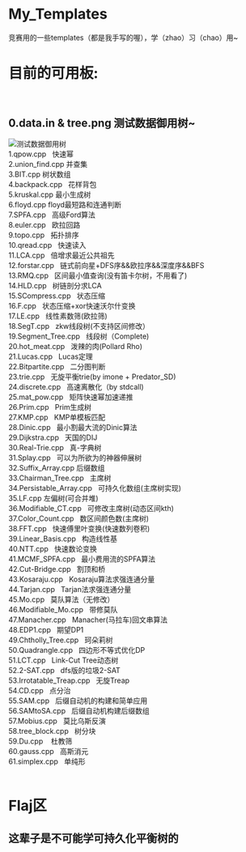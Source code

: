 # My_Templates
竞赛用的一些templates（都是我手写的喔），学（zhao）习（chao）用~</br>
# 目前的可用板:</br></br>
## 0.data.in & tree.png   测试数据御用树~</br>
![测试数据御用树](https://github.com/Predator-SD/My_Templates/raw/master/tree.png)</br>
1.qpow.cpp   快速幂</br>
2.union_find.cpp   并查集</br>
3.BIT.cpp   树状数组</br>
4.backpack.cpp   花样背包</br>
5.kruskal.cpp   最小生成树</br>
6.floyd.cpp   floyd最短路和连通判断</br>
7.SPFA.cpp   高级Ford算法</br>
8.euler.cpp   欧拉回路</br>
9.topo.cpp   拓扑排序</br>
10.qread.cpp   快速读入</br>
11.LCA.cpp   倍增求最近公共祖先</br>
12.forstar.cpp   链式前向星+DFS序&&欧拉序&&深度序&&BFS</br>
13.RMQ.cpp   区间最小值查询(没有笛卡尔树，不用看了)</br>
14.HLD.cpp   树链剖分求LCA</br>
15.SCompress.cpp   状态压缩</br>
16.F.cpp   状态压缩+xor快速沃尔什变换</br>
17.LE.cpp   线性素数筛(欧拉筛)</br>
18.SegT.cpp   zkw线段树(不支持区间修改）</br>
19.Segment_Tree.cpp   线段树（Complete)</br>
20.hot_meat.cpp   泼辣的肉(Pollard Rho)</br>
21.Lucas.cpp   Lucas定理</br>
22.Bitpartite.cpp   二分图判断</br>
23.trie.cpp   无旋平衡trie(by imone + Predator_SD)</br>
24.discrete.cpp   高速离散化（by stdcall)</br>
25.mat_pow.cpp   矩阵快速幂加速递推</br>
26.Prim.cpp   Prim生成树</br>
27.KMP.cpp   KMP单模板匹配</br>
28.Dinic.cpp   最小割最大流的Dinic算法</br>
29.Dijkstra.cpp   天国的DIJ</br>
30.Real-Trie.cpp   真-字典树</br>
31.Splay.cpp   可以为所欲为的神器伸展树</br>
32.Suffix_Array.cpp   后缀数组</br>
33.Chairman_Tree.cpp   主席树</br>
34.Persistable_Array.cpp   可持久化数组(主席树实现)</br>
35.LF.cpp   左偏树(可合并堆)</br>
36.Modifiable_CT.cpp   可修改主席树(动态区间kth)</br>
37.Color_Count.cpp   数区间颜色数(主席树)</br>
38.FFT.cpp   快速傅里叶变换(快速数列卷积)</br>
39.Linear_Basis.cpp   构造线性基</br>
40.NTT.cpp   快速数论变换</br>
41.MCMF_SPFA.cpp   最小费用流的SPFA算法</br>
42.Cut-Bridge.cpp   割顶和桥</br>
43.Kosaraju.cpp   Kosaraju算法求强连通分量</br>
44.Tarjan.cpp   Tarjan法求强连通分量</br>
45.Mo.cpp   莫队算法（无修改）</br>
46.Modifiable_Mo.cpp   带修莫队</br>
47.Manacher.cpp   Manacher(马拉车)回文串算法</br>
48.EDP1.cpp   期望DP1</br>
49.Chtholly_Tree.cpp   珂朵莉树</br>
50.Quadrangle.cpp   四边形不等式优化DP</br>
51.LCT.cpp   Link-Cut Tree动态树</br>
52.2-SAT.cpp   dfs版的垃圾2-SAT</br>
53.Irrotatable_Treap.cpp   无旋Treap</br>
54.CD.cpp   点分治</br>
55.SAM.cpp   后缀自动机的构建和简单应用</br>
56.SAMtoSA.cpp   后缀自动机构建后缀数组</br>
57.Mobius.cpp   莫比乌斯反演</br>
58.tree_block.cpp   树分块</br>
59.Du.cpp    杜教筛</br>
60.gauss.cpp   高斯消元</br>
61.simplex.cpp   单纯形</br>
</br>
# Flaj区</br>
## 这辈子是不可能学可持久化平衡树的

